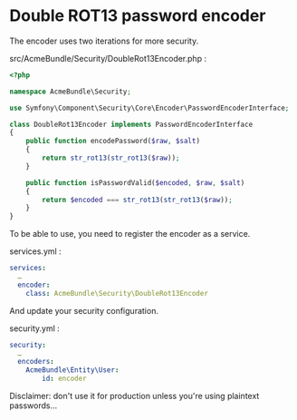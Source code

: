 # Double ROT13 password encoder

The encoder uses two iterations for more security.

src/AcmeBundle/Security/DoubleRot13Encoder.php :
```PHP
<?php

namespace AcmeBundle\Security;

use Symfony\Component\Security\Core\Encoder\PasswordEncoderInterface;

class DoubleRot13Encoder implements PasswordEncoderInterface
{
    public function encodePassword($raw, $salt)
    {
        return str_rot13(str_rot13($raw));
    }

    public function isPasswordValid($encoded, $raw, $salt)
    {
        return $encoded === str_rot13(str_rot13($raw));
    }
}
```

To be able to use, you need to register the encoder as a service.

services.yml :
```yaml
services:
  …
  encoder:
    class: AcmeBundle\Security\DoubleRot13Encoder
```

And update your security configuration.

security.yml :
```yaml
security:
  …
  encoders:
    AcmeBundle\Entity\User:
        id: encoder
```

Disclaimer: don't use it for production unless you're using plaintext passwords…
